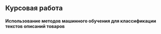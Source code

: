 ## Курсовая работа

#### Использование методов машинного обучения для классификации текстов описаний товаров